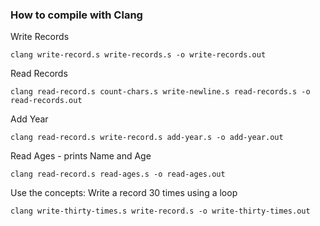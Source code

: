### How to compile with Clang

Write Records

```
clang write-record.s write-records.s -o write-records.out
```

Read Records

```
clang read-record.s count-chars.s write-newline.s read-records.s -o read-records.out
```

Add Year

```
clang read-record.s write-record.s add-year.s -o add-year.out
```

Read Ages - prints Name and Age

```
clang read-record.s read-ages.s -o read-ages.out
```

Use the concepts: Write a record 30 times using a loop

```
clang write-thirty-times.s write-record.s -o write-thirty-times.out
```

